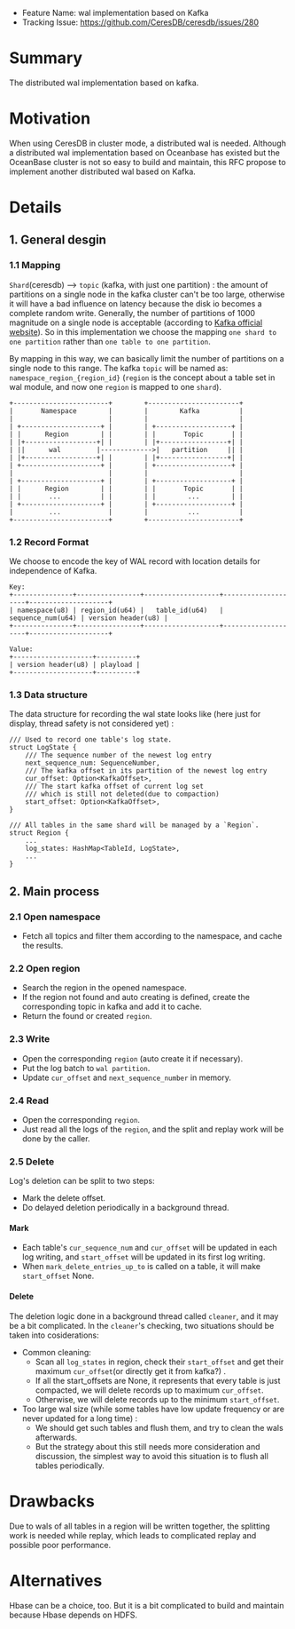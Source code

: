- Feature Name: wal implementation based on Kafka
- Tracking Issue:  https://github.com/CeresDB/ceresdb/issues/280

# Summary
The distributed wal implementation based on kafka.

# Motivation
When using CeresDB in cluster mode, a distributed wal is needed. Although a distributed wal implementation based on Oceanbase has existed but the OceanBase cluster is not so easy to build and maintain, this RFC propose to implement another distributed wal based on Kafka.

# Details
## 1. General desgin
### 1.1 Mapping
`Shard`(ceresdb) --> `topic` (kafka, with just one partition) : the amount of partitions on a single node in the kafka cluster can't be too large, otherwise it will have a bad influence on latency because the disk io becomes a complete random write. Generally, the number of partitions of 1000 magnitude on a single node is acceptable (according to [Kafka official website](https://www.confluent.io/blog/how-choose-number-topics-partitions-kafka-cluster/)). So in this implementation we choose the mapping `one shard to one partition` rather than `one table to one partition`.

By mapping in this way, we can basically limit the number of partitions on a single node to this range. The kafka `topic` will be named as: `namespace_region_{region_id}` (`region` is the concept about a table set in wal module, and now one `region` is mapped to one `shard`).
```
+------------------------+        +-----------------------+                                                               
|       Namespace        |        |        Kafka          |                                                               
|                        |        |                       |                                                               
| +--------------------+ |        | +-------------------+ |                                                               
| |      Region        | |        | |       Topic       | |                                                               
| |+------------------+| |        | |+-----------------+| |                                                               
| ||      wal         |------------->|   partition     || |                                                               
| |+------------------+| |        | |+-----------------+| |                                                               
| +--------------------+ |        | +-------------------+ |                                                               
|                        |        |                       |                                                               
| +--------------------+ |        | +-------------------+ |                                                               
| |      Region        | |        | |       Topic       | |                                                               
| |       ...          | |        | |        ...        | |                                                               
| +--------------------+ |        | +-------------------+ |                                                               
|         ...            |        |          ...          |                                                               
+------------------------+        +-----------------------+                                                               

```
### 1.2 Record Format
We choose to encode the key of WAL record with location details for independence of Kafka.

```
Key:
+---------------+----------------+-------------------+--------------------+--------------------+
| namespace(u8) | region_id(u64) |   table_id(u64)   |  sequence_num(u64) | version header(u8) |
+---------------+----------------+-------------------+--------------------+--------------------+

Value:
+--------------------+----------+
| version header(u8) | playload |
+--------------------+----------+
```
### 1.3 Data structure
The data structure for recording the wal state looks like (here just for display, thread safety is not considered yet) :

```
/// Used to record one table's log state.
struct LogState {
    /// The sequence number of the newest log entry 
    next_sequence_num: SequenceNumber,
    /// The kafka offset in its partition of the newest log entry 
    cur_offset: Option<KafkaOffset>,
    /// The start kafka offset of current log set 
    /// which is still not deleted(due to compaction)
    start_offset: Option<KafkaOffset>,
}

/// All tables in the same shard will be managed by a `Region`.
struct Region {
    ...
    log_states: HashMap<TableId, LogState>,
    ...
}
```
## 2. Main process
### 2.1 Open namespace
- Fetch all topics and filter them according to the namespace, and cache the results.
### 2.2 Open region
- Search the region in the opened namespace. 
- If the region not found and auto creating is defined, create the corresponding topic in kafka and add it to cache.
- Return the found or created `region`.
### 2.3 Write
- Open the corresponding `region` (auto create it if necessary).
- Put the log batch to `wal partition`.
- Update `cur_offset` and `next_sequence_number` in memory.
### 2.4 Read
- Open the corresponding `region`.
- Just read all the logs of the `region`, and the split and replay work will be done by the caller.
### 2.5 Delete
Log's deletion can be split to two steps:
+ Mark the delete offset.
+ Do delayed deletion periodically in a background thread.
#### Mark
+ Each table's `cur_sequence_num` and `cur_offset` will be updated in each log writing, and `start_offset` will be updated in its first log writing.
+ When `mark_delete_entries_up_to` is called on a table, it will make `start_offset` None.
#### Delete
The deletion logic done in a background thread called `cleaner`, and it may be a bit complicated. In the `cleaner`'s checking, two situations should be taken into cosiderations:
- Common cleaning:
  - Scan all `log_states` in region,  check their `start_offset` and get their maximum `cur_offset`(or directly get it from kafka?) .
  - If all the start_offsets are None, it represents that every table is just compacted, we will delete records up to maximum `cur_offset`.
  - Otherwise, we will delete records up to the minimum `start_offset`.
- Too large wal size (while some tables have low update frequency or are never updated for a long time) :
  - We should get such tables and flush them, and try to clean the wals afterwards.
  - But the strategy about this still needs more consideration and discussion, the simplest way to avoid this situation is to flush all tables periodically.

# Drawbacks
Due to wals of all tables in a region will be written together, the splitting work is needed while replay, which leads to complicated replay and possible poor performance.

# Alternatives
Hbase can be a choice, too. But it is a bit complicated to build and maintain because Hbase depends on HDFS.
